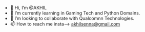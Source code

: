 - 👋 Hi, I’m @AKHIL 
- 🌱 I’m currently learning in Gaming Tech and Python Domains.
- 💞️ I’m looking to collaborate with Qualcomnn Technologies.
- 📫 How to reach me insta--> akhilsenna@gmail.com

<!---
akhil55666/akhil55666 is a ✨ special ✨ repository because its `README.md` (this file) appears on your GitHub profile.
You can click the Preview link to take a look at your changes.
--->
